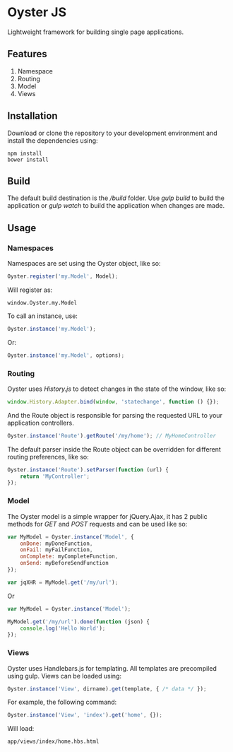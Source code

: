 # Oyster JS

Lightweight framework for building single page applications.


## Features

1. Namespace
2. Routing
3. Model
4. Views

## Installation

Download or clone the repository to your development environment and install the dependencies using:

```
npm install
bower install
```

## Build

The default build destination is the */build* folder. Use *gulp build* to build the application or *gulp watch* to build the application when changes are made. 


## Usage


### Namespaces

Namespaces are set using the Oyster object, like so:

``` javascript
Oyster.register('my.Model', Model);
```

Will register as:

```
window.Oyster.my.Model
```

To call an instance, use:

``` javascript
Oyster.instance('my.Model');
```

Or:

``` javascript
Oyster.instance('my.Model', options);
```

### Routing

Oyster uses *History.js* to detect changes in the state of the window, like so:

``` javascript
window.History.Adapter.bind(window, 'statechange', function () {});
```

And the Route object is responsible for parsing the requested URL to your application controllers.

``` javascript
Oyster.instance('Route').getRoute('/my/home'); // MyHomeController
```

The default parser inside the Route object can be overridden for different routing preferences, like so:

``` javascript
Oyster.instance('Route').setParser(function (url) {
	return 'MyController';
});
```

### Model
The Oyster model is a simple wrapper for jQuery.Ajax, it has 2 public methods for *GET* and *POST* requests and can be used like so:

``` javascript
var MyModel = Oyster.instance('Model', {
    onDone: myDoneFunction,
	onFail: myFailFunction,
	onComplete: myCompleteFunction,
	onSend: myBeforeSendFunction
});

var jqXHR = MyModel.get('/my/url');
```

Or

``` javascript
var MyModel = Oyster.instance('Model');

MyModel.get('/my/url').done(function (json) {
	console.log('Hello World');
});
```

### Views
Oyster uses Handlebars.js for templating. All templates are precompiled using gulp. Views can be loaded using:

``` javascript
Oyster.instance('View', dirname).get(template, { /* data */ });
```
For example, the following command:
``` javascript
Oyster.instance('View', 'index').get('home', {});
```
Will load:
```
app/views/index/home.hbs.html
```